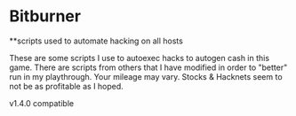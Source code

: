 # Bitburner
**scripts used to automate hacking on all hosts

These are some scripts I use to autoexec hacks to autogen cash in this game.
There are scripts from others that I have modified in order to "better" run in my playthrough.
Your mileage may vary. Stocks & Hacknets seem to not be as profitable as I hoped.

v1.4.0 compatible
